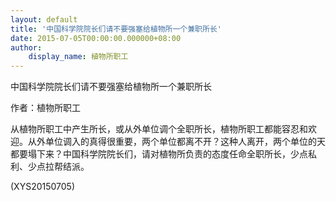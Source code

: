 ```yaml
---
layout: default
title: '中国科学院院长们请不要强塞给植物所一个兼职所长'
date: 2015-07-05T00:00:00.000000+08:00
author:
    display_name: 植物所职工
---
```


中国科学院院长们请不要强塞给植物所一个兼职所长

作者：植物所职工

从植物所职工中产生所长，或从外单位调个全职所长，植物所职工都能容忍和欢迎。从外单位调入的真得很重要，两个单位都离不开？这种人离开，两个单位的天都要塌下来？中国科学院院长们，请对植物所负责的态度任命全职所长，少点私利、少点拉帮结派。

(XYS20150705)

